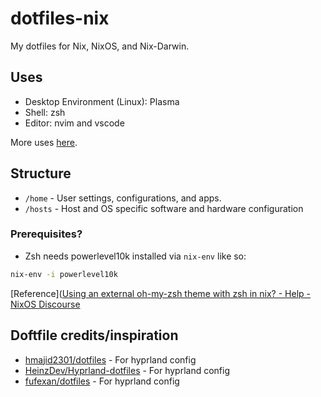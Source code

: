 # dotfiles-nix

My dotfiles for Nix, NixOS, and Nix-Darwin.

## Uses
- Desktop Environment (Linux): Plasma
- Shell: zsh
- Editor: nvim and vscode

More uses [here](https://www.solivan.dev/blog/uses/).

## Structure
- `/home` - User settings, configurations, and apps.
- `/hosts` - Host and OS specific software and hardware configuration

### Prerequisites?
- Zsh needs powerlevel10k installed via `nix-env` like so:
```sh
nix-env -i powerlevel10k
```

[Reference]([Using an external oh-my-zsh theme with zsh in nix? - Help - NixOS Discourse](https://discourse.nixos.org/t/using-an-external-oh-my-zsh-theme-with-zsh-in-nix/6142)

## Doftfile credits/inspiration
- [hmajid2301/dotfiles](https://github.com/hmajid2301/dotfiles) - For hyprland config
- [HeinzDev/Hyprland-dotfiles](https://github.com/HeinzDev/Hyprland-dotfiles) - For hyprland config
- [fufexan/dotfiles](https://github.com/fufexan/dotfiles) - For hyprland config